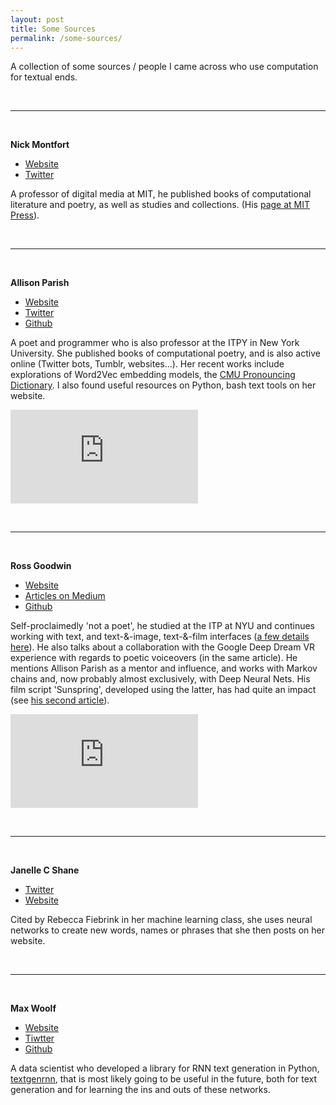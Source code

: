 ```yaml
---
layout: post
title: Some Sources
permalink: /some-sources/
---
```


A collection of some sources / people I came across who use computation for textual ends. 


&nbsp;

---

&nbsp;  

**Nick Montfort**

- [Website](https://nickm.com/)  
- [Twitter](https://twitter.com/nickmofo)  

A professor of digital media at MIT, he published books of computational literature and poetry, as well as studies and collections. (His [page at MIT Press](https://mitpress.mit.edu/contributors/nick-montfort)).

&nbsp;

---

&nbsp;  

**Allison Parish**

- [Website](https://www.decontextualize.com/)  
- [Twitter](https://twitter.com/aparrish)  
- [Github](https://github.com/aparrish?tab=repositories)  

A poet and programmer who is also professor at the ITPY in New York University. She published books of computational poetry, and is also active online (Twitter bots, Tumblr, websites...). Her recent works include explorations of Word2Vec embedding models, the [CMU Pronouncing Dictionary](http://www.speech.cs.cmu.edu/cgi-bin/cmudict). I also found useful resources on Python, bash text tools on her website.

<div class="video-container">
<iframe max-width="100%" height="auto" src="https://www.youtube.com/embed/L3D0JEA1Jdc" frameborder="0" allow="autoplay; encrypted-media" allowfullscreen></iframe>
</div>

&nbsp;

---

&nbsp;  


**Ross Goodwin**

- [Website](http://rossgoodwin.com/)  
- [Articles on Medium](https://medium.com/@rossgoodwin)  
- [Github](https://github.com/rossgoodwin?tab=repositories)  

Self-proclaimedly 'not a poet', he studied at the ITP at NYU and continues working with text, and text-&-image, text-&-film interfaces ([a few details here](https://medium.com/artists-and-machine-intelligence/adventures-in-narrated-reality-6516ff395ba3)). He also talks about a collaboration with the Google Deep Dream VR experience with regards to poetic voiceovers (in the same article). He mentions Allison Parish as a mentor and influence, and works with Markov chains and, now probably almost exclusively, with Deep Neural Nets. His film script 'Sunspring', developed using the latter, has had quite an impact (see [his second article](https://medium.com/artists-and-machine-intelligence/adventures-in-narrated-reality-part-ii-dc585af054cb)). 

<div class="video-container">
<iframe max-width="100%" height="auto" src="https://www.youtube.com/embed/LY7x2Ihqjmc" frameborder="0" allow="autoplay; encrypted-media" allowfullscreen></iframe>
</div>


&nbsp;

---

&nbsp;  


**Janelle C Shane**

- [Twitter](https://twitter.com/JanelleCShane)
- [Website](https://aiweirdness.com/)

Cited by Rebecca Fiebrink in her machine learning class, she uses neural networks to create new words, names or phrases that she then posts on her website. 

&nbsp;

---

&nbsp;  


**Max Woolf**

- [Website](https://minimaxir.com/)
- [Tiwtter](https://twitter.com/minimaxir)
- [Github](https://github.com/minimaxir)

A data scientist who developed a library for RNN text generation in Python, [textgenrnn](https://github.com/minimaxir/textgenrnn), that is most likely going to be useful in the future, both for text generation and for learning the ins and outs of these networks.


